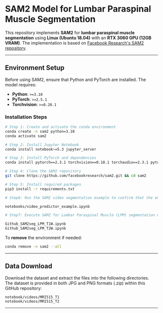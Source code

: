 # **SAM2 Model for Lumbar Paraspinal Muscle Segmentation**

This repository implements **SAM2** for **lumbar paraspinal muscle segmentation** using **Linux (Ubuntu 18.04)** with an **RTX 3060 GPU (12GB VRAM)**. The implementation is based on [Facebook Research's SAM2 repository](https://github.com/facebookresearch/sam2).

---

## **Environment Setup**

Before using SAM2, ensure that Python and PyTorch are installed. The model requires:

- **Python**: `>=3.10`
- **PyTorch**: `>=2.5.1`
- **Torchvision**: `>=0.20.1`

### **Installation Steps**
```bash
# Step 1: Create and activate the conda environment
conda create -n sam2 python=3.10
conda activate sam2

# Step 2: Install Jupyter Notebook
conda install notebook>=5.3 jupyter_server

# Step 3: Install PyTorch and dependencies
conda install pytorch==2.3.1 torchvision==0.18.1 torchaudio==2.3.1 pytorch-cuda=11.8 -c pytorch -c nvidia

# Step 4: Clone the SAM2 repository
git clone https://github.com/facebookresearch/sam2.git && cd sam2

# Step 5: Install required packages
pip3 install -r requirements.txt

# Step6: Run the SAM2 video segmentation example to confirm that the environment and file structure are correctly set up:

notebooks/video_predictor_example.ipynb

# Step7: Execute SAM2 for Lumbar Paraspinal Muscle (LPM) segmentation on T1-weighted and T2-weighted images in a training-free manner:

Github_SAM2seg_LPM_T1W.ipynb
Github_SAM2seg_LPM_T2W.ipynb

```

To **remove** the environment if needed:
```bash
conda remove -n sam2 --all
```

---

## **Data Download**
Download the dataset and extract the files into the following directories. The dataset is provided in both JPG and PNG formats (.zip) within this GitHub repository:

```
notebook/videos/MRI515_T1
notebook/videos/MRI515_T2
```

---
